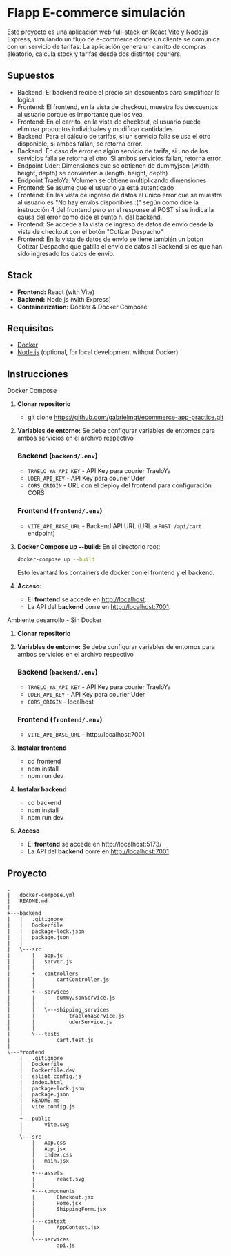 # Flapp E-commerce simulación

Este proyecto es una aplicación web full-stack en React Vite y Node.js Express, simulando un flujo de e-commerce donde un cliente se comunica con un servicio de tarifas. La aplicación genera un carrito de compras aleatorio, calcula stock y tarifas desde dos distintos couriers.

## Supuestos
 - Backend: El backend recibe el precio sin descuentos para simplificar la lógica
 - Frontend: El frontend, en la vista de checkout, muestra los descuentos al usuario porque es importante que los vea. 
 - Frontend: En el carrito, en la vista de checkout, el usuario puede eliminar productos individuales y modificar cantidades.
 - Backend: Para el cálculo de tarifas, si un servicio falla se usa el otro disponible; si ambos fallan, se retorna error.
 - Backend: En caso de error en algún servicio de tarifa, si uno de los servicios falla se retorna el otro. Si ambos servicios fallan, retorna error.
 - Endpoint Uder: Dimensiones que se obtienen de dummyjson (width, height, depth) se convierten a (length, height, depth)
 - Endpoint TraeloYa: Volumen se obtiene multiplicando dimensiones
 - Frontend: Se asume que el usuario ya está autenticado
 - Frontend: En las vista de ingreso de datos el único error que se muestra al usuario es "No hay envíos disponibles :(" según como dice la instrucción 4 del frontend pero en el response al POST sí se indica la causa del error como dice el punto h. del backend.
 - Frontend: Se accede a la vista de ingreso de datos de envío desde la vista de checkout con el botón "Cotizar Despacho"
 - Frontend: En la vista de datos de envío se tiene también un boton Cotizar Despacho que gatilla el envío de datos al Backend si es que han sido ingresado los datos de envío.


## Stack

- **Frontend:** React (with Vite)
- **Backend:** Node.js (with Express)
- **Containerization:** Docker & Docker Compose

## Requisitos

- [Docker](https://www.docker.com/get-started) 
- [Node.js](https://nodejs.org/) (optional, for local development without Docker)

## Instrucciones

Docker Compose

1.  **Clonar repositorio** 
	- git clone https://github.com/gabrielmgt/ecommerce-app-practice.git

2.  **Variables de entorno:**
    Se debe configurar variables de entornos para ambos servicios en el archivo respectivo
    ### Backend (`backend/.env`)
    - `TRAELO_YA_API_KEY` - API Key para courier TraeloYa  
    - `UDER_API_KEY` - API Key para courier Uder  
    - `CORS_ORIGIN` - URL con el deploy del frontend para configuración CORS 

    ### Frontend (`frontend/.env`)
    - `VITE_API_BASE_URL` - Backend API URL (URL a `POST /api/cart` endpoint)  

3.  **Docker Compose up --build:**
    En el directorio root:

    ```bash
    docker-compose up --build
    ```

    Esto levantará los containers de docker con el frontend y el backend.

4.  **Acceso:**
    - El **frontend** se accede en [http://localhost](http://localhost).
    - La API del **backend** corre en [http://localhost:7001](http://localhost:7001).


Ambiente desarrollo - Sin Docker

1. **Clonar repositorio** 

2.  **Variables de entorno:**
    Se debe configurar variables de entornos para ambos servicios en el archivo respectivo
    ### Backend (`backend/.env`)
    - `TRAELO_YA_API_KEY` - API Key para courier TraeloYa  
    - `UDER_API_KEY` - API Key para courier Uder  
    - `CORS_ORIGIN` - localhost

    ### Frontend (`frontend/.env`)
    - `VITE_API_BASE_URL` - http://localhost:7001


3. **Instalar frontend**
	- cd frontend
	- npm install
	- npm run dev 
	
4. **Instalar backend**
	- cd backend 
	- npm install 
	- npm run dev
	
5. **Acceso** 
	- El **frontend** se accede en http://localhost:5173/
	- La API del **backend** corre en [http://localhost:7001](http://localhost:7001).



## Proyecto

```
.
|   docker-compose.yml
|   README.md
|
+---backend
|   |   .gitignore
|   |   Dockerfile
|   |   package-lock.json
|   |   package.json
|   |
|   \---src
|       |   app.js
|       |   server.js
|       |
|       +---controllers
|       |       cartController.js
|       |
|       +---services
|       |   |   dummyJsonService.js
|       |   |
|       |   \---shipping_services
|       |           traeloYaService.js
|       |           uderService.js
|       |
|       \---tests
|               cart.test.js
|
\---frontend
    |   .gitignore
    |   Dockerfile
    |   Dockerfile.dev
    |   eslint.config.js
    |   index.html
    |   package-lock.json
    |   package.json
    |   README.md
    |   vite.config.js
    |
    +---public
    |       vite.svg
    |
    \---src
        |   App.css
        |   App.jsx
        |   index.css
        |   main.jsx
        |
        +---assets
        |       react.svg
        |
        +---components
        |       Checkout.jsx
        |       Home.jsx
        |       ShippingForm.jsx
        |
        +---context
        |       AppContext.jsx
        |
        \---services
                api.js
